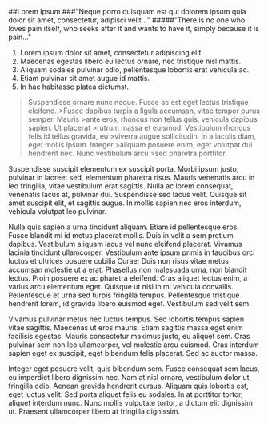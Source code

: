 ##Lorem Ipsum
###"Neque porro quisquam est qui dolorem ipsum quia dolor sit amet, consectetur, adipisci velit..."
#####"There is no one who loves pain itself, who seeks after it and wants to have it, simply because it is pain..."

1. Lorem ipsum dolor sit amet, consectetur adipiscing elit. 
2. Maecenas egestas libero eu lectus ornare, nec tristique nisl mattis. 
3. Aliquam sodales pulvinar odio, pellentesque lobortis erat vehicula ac.
4. Etiam pulvinar sit amet augue id mattis. 
5. In hac habitasse platea dictumst. 

>Suspendisse ornare nunc neque. Fusce ac est eget lectus tristique eleifend. >Fusce dapibus turpis a ligula accumsan, vitae tempor purus semper. Mauris >ante eros, rhoncus non tellus quis, vehicula dapibus sapien. Ut placerat >rutrum massa et euismod. Vestibulum rhoncus felis id tellus gravida, eu >viverra augue sollicitudin. In a iaculis diam, eget mollis ipsum. Integer >aliquam posuere enim, eget volutpat dui hendrerit nec. Nunc vestibulum arcu >sed pharetra porttitor.

Suspendisse suscipit elementum ex suscipit porta. Morbi ipsum justo, pulvinar in laoreet sed, elementum pharetra risus. Mauris venenatis arcu in leo fringilla, vitae vestibulum erat sagittis. Nulla ac lorem consequat, venenatis lacus at, pulvinar dui. Suspendisse sed lacus velit. Quisque sit amet suscipit elit, et sagittis augue. In mollis sapien nec eros interdum, vehicula volutpat leo pulvinar.

Nulla quis sapien a urna tincidunt aliquam. Etiam id pellentesque eros. Fusce blandit mi id metus placerat mollis. Duis in velit a sem pretium dapibus. Vestibulum aliquam lacus vel nunc eleifend placerat. Vivamus lacinia tincidunt ullamcorper. Vestibulum ante ipsum primis in faucibus orci luctus et ultrices posuere cubilia Curae; Duis non risus vitae metus accumsan molestie ut a erat. Phasellus non malesuada urna, non blandit lectus. Proin posuere ex ac pharetra eleifend. Cras aliquet lectus enim, a varius arcu elementum eget. Quisque ut nisi in mi vehicula convallis. Pellentesque et urna sed turpis fringilla tempus. Pellentesque tristique hendrerit lorem, id gravida libero euismod eget. Vestibulum sed velit sem.

Vivamus pulvinar metus nec luctus tempus. Sed lobortis tempus sapien vitae sagittis. Maecenas ut eros mauris. Etiam sagittis massa eget enim facilisis egestas. Mauris consectetur maximus justo, eu aliquet sem. Cras pulvinar sem non leo ullamcorper, vel molestie arcu euismod. Cras interdum sapien eget ex suscipit, eget bibendum felis placerat. Sed ac auctor massa.

Integer eget posuere velit, quis bibendum sem. Fusce consequat sem lacus, eu imperdiet libero dignissim nec. Nam at nisl ornare, vestibulum dolor ut, fringilla odio. Aenean gravida hendrerit cursus. Aliquam quis lobortis est, eget luctus velit. Sed porta aliquet felis eu sodales. In at porttitor tortor, aliquet interdum nunc. Nunc mollis vulputate tortor, a dictum elit dignissim ut. Praesent ullamcorper libero at fringilla dignissim.